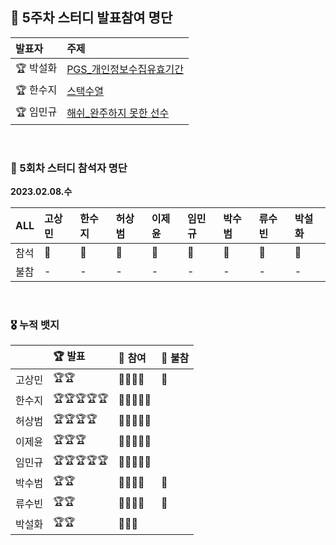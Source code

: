 ## 🚀 5주차 스터디 발표참여 명단

|발표자|주제|
|:--|:--|
|🏆 박설화|[PGS_개인정보수집유효기간](https://github.com/nincoding/algorithm-study/blob/main/weeklyIssue/week_5/PGS_%EA%B0%9C%EC%9D%B8%EC%A0%95%EB%B3%B4%EC%88%98%EC%A7%91%EC%9C%A0%ED%9A%A8%EA%B8%B0%EA%B0%84.md)|
|🏆 한수지|[스택수열](https://github.com/nincoding/algorithm-study/blob/main/weeklyIssue/week_5/BOJ_%EC%8A%A4%ED%83%9D%EC%88%98%EC%97%B4.md)|
|🏆 임민규|[해쉬_완주하지 못한 선수](https://github.com/nincoding/algorithm-study/blob/main/weeklyIssue/week_5/hash.js.md)|

<br>

### 🌱 5회차 스터디 참석자 명단

**2023.02.08.수**

|ALL|고상민|한수지|허상범|이제윤|임민규|박수범|류수빈|박설화|
|:--|:--|:--|:--|:--|:--|:--|:--|:--|
|참석|🏅|🏅|🏅|🏅|🏅|🏅|🏅|🏅|
|불참|-|-|-|-|-|-|-|-|

<br>

### 🎖 누적 뱃지

||🏆 발표|🏅 참여|🧨 불참|
|:--|:--|:--|:--|
|고상민|🏆🏆|🏅🏅🏅🏅|🧨|
|한수지|🏆🏆🏆🏆🏆|🏅🏅🏅🏅🏅||
|허상범|🏆🏆🏆🏆|🏅🏅🏅🏅🏅||
|이제윤|🏆🏆🏆|🏅🏅🏅🏅🏅||
|임민규|🏆🏆🏆🏆🏆|🏅🏅🏅🏅🏅||
|박수범|🏆🏆|🏅🏅🏅🏅|🧨|
|류수빈|🏆🏆|🏅🏅🏅🏅|🧨|
|박설화|🏆🏆|🏅🏅🏅|
